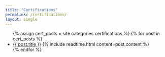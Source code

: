 ```yaml
---
title: "Certifications"
permalink: /certifications/
layout: single
---
```


<ul>
  {% assign cert_posts = site.categories.certifications %}
  {% for post in cert_posts %}
    <li>
      <a href="{{ post.url | relative_url }}">{{ post.title }}</a>
      {% include readtime.html content=post.content %}
    </li>
  {% endfor %}
</ul>
